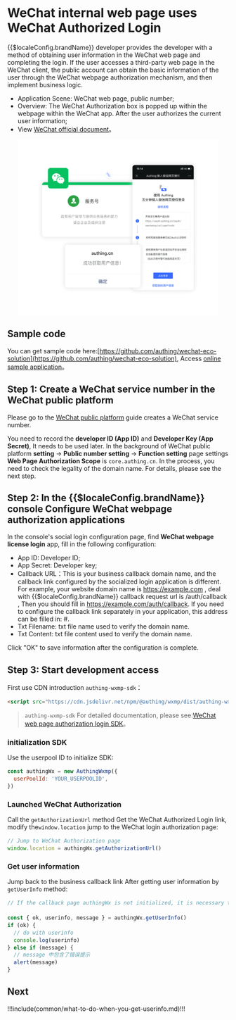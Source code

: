 # WeChat internal web page uses WeChat Authorized Login

<LastUpdated/>

{{$localeConfig.brandName}} developer provides the developer with a method of obtaining user information in the WeChat web page and completing the login. If the user accesses a third-party web page in the WeChat client, the public account can obtain the basic information of the user through the WeChat webpage authorization mechanism, and then implement business logic.

- Application Scene: WeChat web page, public number;
- Overview: The WeChat Authorization box is popped up within the webpage within the WeChat app. After the user authorizes the current user information;
- View [WeChat official document](https://developers.weixin.qq.com/doc/offiaccount/OA_Web_Apps/Wechat_webpage_authorization.html)。

<img src="./images/wechat-web-authorize.png" height="400px" style="display:block;margin: 0 auto;"/>

## Sample code

You can get sample code here:[https://github.com/authing/wechat-eco-solution](https://github.com/authing/wechat-eco-solution), Access [online sample application](https://authing.cn/sample-wx.html)。

## Step 1: Create a WeChat service number in the WeChat public platform

Please go to the [WeChat public platform](https://mp.weixin.qq.com/cgi-bin/readtemplate?t=register/step1_tmpl&lang=zh_CN&token=) guide creates a WeChat service number.

You need to record the **developer ID (App ID)** and **Developer Key (App Secret)**, It needs to be used later. In the background of WeChat public platform **setting** -> **Public number setting** -> **Function setting** page settings **Web Page Authorization Scope** is `core.authing.cn`. In the process, you need to check the legality of the domain name. For details, please see the next step.

## Step 2: In the {{$localeConfig.brandName}} console Configure WeChat webpage authorization applications

In the console's social login configuration page, find **WeChat webpage license login** app, fill in the following configuration:

- App ID: Developer ID;
- App Secret: Developer key;
- Callback URL：This is your business callback domain name, and the callback link configured by the socialized login application is different. For example, your website domain name is https://example.com , deal with {{$localeConfig.brandName}} callback request url is /auth/callback , Then you should fill in https://example.com/auth/callback. If you need to configure the callback link separately in your application, this address can be filled in: #.
- Txt Filename: txt file name used to verify the domain name.
- Txt Content: txt file content used to verify the domain name.

Click "OK" to save information after the configuration is complete.

## Step 3: Start development access

First use CDN introduction `authing-wxmp-sdk`：

```html
<script src="https://cdn.jsdelivr.net/npm/@authing/wxmp/dist/authing-wxmp-sdk.min.js"></script>
```

> `authing-wxmp-sdk` For detailed documentation, please see:[WeChat web page authorization login SDK](/reference/sdk-for-wxmp.md)。

### initialization SDK

Use the userpool ID to initialize SDK:

```javascript
const authingWx = new AuthingWxmp({
  userPoolId: 'YOUR_USERPOOLID',
})
```

### Launched WeChat Authorization

Call the `getAuthorizationUrl` method Get the WeChat Authorized Login link, modify the`window.location` jump to the WeChat login authorization page:

```javascript
// Jump to WeChat Authorization page
window.location = authingWx.getAuthorizationUrl()
```

### Get user information

Jump back to the business callback link After getting user information by `getUserInfo` method:

```javascript
// If the callback page authingWx is not initialized, it is necessary to initialize first, and the specific initialization method reference is

const { ok, userinfo, message } = authingWx.getUserInfo()
if (ok) {
  // do with userinfo
  console.log(userinfo)
} else if (message) {
  // message 中包含了错误提示
  alert(message)
}
```

## Next

!!!include(common/what-to-do-when-you-get-userinfo.md)!!!
